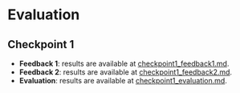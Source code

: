 # Evaluation

## Checkpoint 1

- **Feedback 1**: results are available at [checkpoint1_feedback1.md](checkpoint1_feedback1.md).
- **Feedback 2**: results are available at [checkpoint1_feedback2.md](checkpoint1_feedback2.md).
- **Evaluation**: results are available at [checkpoint1_evaluation.md](checkpoint1_evaluation.md).
